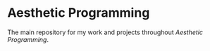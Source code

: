 # Aesthetic Programming
The main repository for my work and projects throughout *Aesthetic Programming*. </br>
</br>
